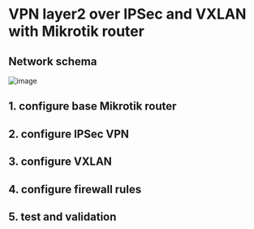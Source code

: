 # VPN layer2 over IPSec and VXLAN with Mikrotik router

## Network schema

![image](https://user-images.githubusercontent.com/98895883/210591769-d8466e3b-0c61-4665-95a1-56a247fdca62.png)


## 1. configure base Mikrotik router

## 2. configure IPSec VPN

## 3. configure VXLAN

## 4. configure firewall rules

## 5. test and validation
